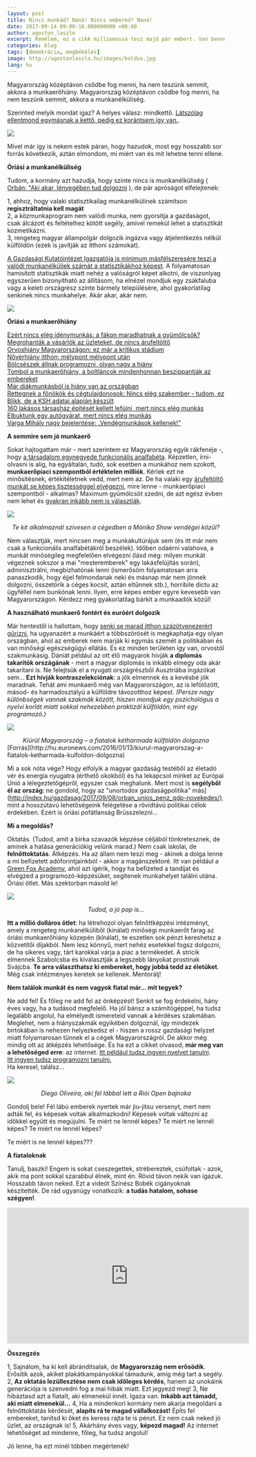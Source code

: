 ```yaml
---
layout: post
title: Nincs munkád? Naná! Nincs embered? Naná!
date: 2017-09-14 09:00:18.000000000 +00:00
author: agoston_laszlo
excerpt: Remélem, ez a cikk milliomossá tesz majd pár embert. Van benne egy tuti tipp legalábbis. Magyarország az a hely, ahol se munkaerő nincs, se munkahely, mégis azt hazudják, hogy erősödünk. Olvasd el, mire gondolok és mi a javaslatom!
categories: blog
tags: [demokrácia, megbékélés]
image: http://agostonlaszlo.hu/images/koldus.jpg
lang: hu
---
```

Magyarország középtávon csődbe fog menni, ha nem teszünk semmit, akkora a munkaerőhiány. 
Magyarország középtávon csődbe fog menni, ha nem teszünk semmit, akkora a munkanélküliség.

Szerinted melyik mondat igaz? A helyes válasz: mindkettő. [Látszólag ellentmond egymásnak a kettő, pedig ez korántsem így van.](http://index.hu/gazdasag/allas/2015/11/02/munkaero_mobilitas/). 

![](http://agostonlaszlo.hu/images/munkanelkuliseg.jpg)

Mivel már így is nekem estek páran, hogy hazudok, most egy hosszabb sor forrás következik, aztán elmondom, mi miért van és mit lehetne tenni ellene.

**Óriási a munkanélküliség**

Tudom, a kormány azt hazudja, hogy szinte nincs is munkanélküliség ( [Orbán: "Aki akar, lényegében tud dolgozni](http://24.hu/fn/gazdasag/2017/01/13/orban-viktor-aki-akar-lenyegeben-tud-dolgozni/) ), de pár apróságot elfelejtenek:

1, ahhoz, hogy valaki statisztikailag munkanélkülinek számítson **regisztráltatnia kell magát** <br />
2, a közmunkaprogram nem valódi munka, nem gyorsítja a gazdaságot, csak álcázott és feltételhez kötött segély, amivel remekül lehet a statisztikát kozmetikázni.<br />
3, rengeteg magyar állampolgár dolgozik ingázva vagy átjelentkezés nélkül külföldön (ezek is javítják az itthoni számokat).

[A Gazdasági Kutatóintézet Igazgatója is minimum másfélszeresére teszi a valódi munkanélküliek számát a statisztikákhoz képest](http://www.origo.hu/gazdasag/20160330-a-9-szazalekot-is-eleri-a-munkanelkuliseg-a-gki-szerint.html). A folyamatosan hamisított statisztikák miatt nehéz a valóságról képet alkotni, de viszonlyag egyszerűen bizonyítható az állításom, ha elnézel mondjuk egy zsákfaluba vagy a keleti országrész szinte bármely településére, ahol gyakorlatilag senkinek nincs munkahelye. Akár akar, akár nem.

![](http://agostonlaszlo.hu/images/koldus.jpg)

**Óriási a munkaerőhiány**

[Ezért nincs elég idénymunkás: a fákon maradhatnak a gyümölcsök?](https://www.penzcentrum.hu/karrier/ezert_nincs_eleg_idenymunkas_a_fakon_maradhatnak_a_gyumolcsok.1045650.html)<br />
[Megrohanták a vásárlók az üzleteket, de nincs árufeltöltő](http://168ora.hu/megrohantak-vasarlok-az-uzleteket-de-nincs-arufeltolto/)<br />
[Orvoshiány Magyarországon: ez már a kritikus stádium](http://hvg.hu/hetilap/2017.21/201721_betoltetlen_praxisok_afogaszok_kivonulnak_ajozsefvarosbol)<br />
[Nővérhiány itthon: mélypont mélypont után](http://mandiner.hu/cikk/20170118_noverhiany_itthon_melypont_melypont_utan_munkaerohiany_riport)<br />
[Bölcsészek állnak programozni, olyan nagy a hiány](http://eduline.hu/felnottkepzes/2016/9/12/Bolcseszek_allnak_programozni_oly_nagy_a_hi_4KTMI5)<br />
[Tombol a munkaerőhiány, a boltláncok mindenhonnan beszippantják az embereket](http://24.hu/fn/gazdasag/2017/07/01/tombol-a-munkaerohiany-a-boltlancok-mindenhonnan-beszippantjak-az-embereket/)<br />
[Már diákmunkásból is hiány van az országban](http://24.hu/fn/uzleti-tippek/2017/06/05/mar-diakmunkasbol-is-hiany-van-az-orszagban/)<br />
[Rettegnek a főnökök és cégtulajdonosok: Nincs elég szakember - tudom, ez Blikk, de a KSH adatai alapján készült](http://www.blikk.hu/aktualis/belfold/rettegnek-a-fonokok-es-cegtulajdonosok-nincs-eleg-szakember/dshp09w)<br />
[160 lakásos társasház építését kellett lefújni, mert nincs elég munkás](http://hvg.hu/gazdasag/20170913_160_lakasos_tarsashaz_epiteset_kellett_lefujni_mert_nincs_eleg_munkas)<br />
[Elbuktunk egy autógyárat, mert nincs elég munkás](http://hvg.hu/gazdasag/20160804_Elbuktunk_egy_autogyarat_mert_nincs_eleg_munkas_varga_mihaly_interju_figyelo)<br />
[Varga Mihály nagy bejelentése: „Vendégmunkások kellenek!”](http://valasz.hu/uzlet/varga-mihaly-nagy-bejelentese-vendegmunkasok-kellenek-120385)


**A semmire sem jó munkaerő**

Sokat hajtogattam már - mert szerintem ez Magyarország egyik rákfenéje -, hogy [a társadalom egynegyede funkcionális analfabéta](http://hvg.hu/itthon/20080908_funkcionalis_analfabetizmus_steklacs_iras). Képzetlen, írni-olvasni is alig, ha egyáltalán, tudó, sok esetben a munkához nem szokott, **munkaerőpiaci szempontból értéktelen milliók**. Kérlek ezt ne minősítésnek, értékítéletnek vedd, mert nem az. De ha valaki egy [árufeltöltő munkát se képes tisztességgel elvégezni](http://168ora.hu/megrohantak-vasarlok-az-uzleteket-de-nincs-arufeltolto/), mire lenne - munkaerőpiaci szempontból - alkalmas? Maximum gyümölcsöt szedni, de azt egész évben nem lehet és [gyakran inkább nem is választják](http://168ora.hu/megrohantak-vasarlok-az-uzleteket-de-nincs-arufeltolto/).

![](http://agostonlaszlo.hu/images/monika.jpg)
<center><em>Te kit alkalmaznál szívesen a cégedben a Mónika Show vendégei közül?</em></center>

Nem választják, mert nincsen meg a munkakultúrájuk sem (és itt már nem csak a funkcionális analfabétákról beszélek). Időben odaérni valahova, a munkát minőségileg megfelelően elvégezni (lásd még: milyen munkát végeznek sokszor a mai "mesteremberek" egy lakásfelújítás során), adminisztrálni, megbízhatónak lenni (ismerősöm folyamatosan arra panaszkodik, hogy éjjel felmondanak neki és másnap már nem jönnek dolgozni, összetörik a céges kocsit, aztán eltűnnek stb.), horribile dictu az ügyféllel nem bunkónak lenni. Ilyen, erre képes ember egyre kevesebb van Magyarországon. Kérdezz meg gyakorlatilag bárkit a munkaadók közül!

**A használható munkaerő fontért és euróért dolgozik**

Már hentestől is hallottam, hogy [senki se marad itthon százötvenezerért gürizni](https://www.vg.hu/gazdasag/ot-eve-nem-akart-ilyen-sok-magyar-fiatal-kulfoldon-dolgozni-487022/), ha ugyanazért a munkáért a többszörösét is megkaphatja egy olyan országban, ahol az emberek nem marják ki egymás szemét a politikában és van minőségi egészségügyi ellátás. És ez minden területen így van, orvostól szakmunkásig. Dániát például az ott élő magyarok hívják **a diplomás takarítók országának** - mert a magyar diplomás is inkább elmegy oda akár takarítani is. Ne felejtsük el a nyugati országrészből Ausztriába ingázókat sem... **Ezt hívják kontraszelekciónak**: a jók elmennek és a kevésbé jók maradnak. Tehát ami munkaerő még van Magyarországon, az is lefölözött, másod- és harmadosztályú a külföldre távozotthoz képest. *(Persze nagy különbségek vannak szakmák között, hiszen mondjuk egy pszichológus a nyelvi korlát miatt sokkal nehezebben praktizál külföldön, mint egy programozó.)*

![](http://agostonlaszlo.hu/images/fiatalokeuropaban.jpg)
<center><em>Kiürül Magyarország – a fiatalok kétharmada külföldön dolgozna</em></center>
[Forrás](http://hu.euronews.com/2016/01/13/kiurul-magyarorszag-a-fiatalok-ketharmada-kulfoldon-dolgozna)

Mi a sok nóta vége? Hogy elfolyik a magyar gazdaság testéből az életadó vér és energia nyugatra (érthető okokból) és ha lekapcsol minket az Európai Unió a lélegeztetőgépről, egyszer csak meghalunk. Mert most is **segélyből él az ország**: ne gondold, hogy az "unortodox gazdaságpolitika" más](http://index.hu/gazdasag/2017/09/08/orban_unios_penz_gdp-novekedes/), mint a hosszútávú lehetőségeink felégetése a rövidtávú politikai célok érdekében. Ezért is óriási pofátlanság Brüsszelezni...

**Mi a megoldás?**

Oktatás. (Tudod, amit a birka szavazók képzése céljából tönkretesznek, de aminek a hatása generációkig velünk marad.) Nem csak iskolai, de **felnőttoktatás**. Átképzés. Ha az állam nem teszi meg - akinek a dolga lenne a mi befizetett adóforintjainkból - akkor a magánszektoré. Itt van például a [Green Fox Academy](https://www.greenfoxacademy.com/), ahol azt ígérik, hogy ha befizeted a tandíjat és elvégzed a programozó-képzésüket, segítenek munkahelyet találni utána. Óriási ötlet. Más szektorban másold le!

![](http://agostonlaszlo.hu/images/felnottoktatas.jpg)
<center><em>Tudod, a jó pap is...</em></center>

**Itt a millió dolláros ötlet**: ha létrehozol olyan felnőttképzési intézményt, amely a rengeteg munkanélküliből (kínálat) minőségi munkaerőt farag az óriási munkaerőhiány közepén (kínálat), te eszetlen sok pénzt kereshetsz a közvetítői díjakból. Nem lesz könnyű, mert nehéz esetekkel fogsz dolgozni, de ha sikeres vagy, tárt karokkal várja a piac a termékedet. A stricik elmennek Szabolcsba és kiválasztják a legszebb lányokat prostinak Svájcba. **Te arra választhatsz ki embereket, hogy jobbá tedd az életüket**. Még csak intézményes keretek se kellenek. Mentorálj!

**Nem találok munkát és nem vagyok fiatal már... mit tegyek?**

Ne add fel! És főleg ne add fel az önképzést! Senkit se fog érdekelni, hány éves vagy, ha a tudásod megfelelő. Ha jól bánsz a számítógéppel, ha tudsz legalább angolul, ha elmélyedt ismereteid vannak a kérdéses szakmában. Meglehet, nem a hiányszakmák egyikében dolgoznál, így mindezek birtokában is nehezen helyezkedsz el - hiszen a rossz gazdasági helyzet miatt folyamarosan tűnnek el a cégek Magyarországról. De akkor még mindig ott az átképzés lehetősége. És ha ezt a cikket olvasod, **már meg van a lehetőséged erre**: az internet. 
[Itt például tudsz ingyen nyelvet tanulni](https://hu.duolingo.com/). <br />[Itt ingyen tudsz programozni tanulni.](https://www.w3schools.com/)<br />
Ha keresel, találsz...

![](http://agostonlaszlo.hu/images/diego.jpg)
<center><em>Diego Oliveira, aki fél lábbal lett a Riói Open bajnoka</em></center>

Gondolj bele! Fél lábú emberek nyertek már jiu-jitsu versenyt, mert nem adták fel, és képesek voltak alkalmazkodni! Képesek voltak változni az időkkel együtt és megújulni. Te miért ne lennél képes? Te miért ne lennél képes?  Te miért ne lennél képes? 

Te miért is ne lennél képes???

**A fiataloknak**

Tanulj, baszki! Engem is sokat cseszegettek, strébereztek, csúfoltak - azok, akik ma pont sokkal szarabbul élnek, mint én. Rövid távon nekik van igazuk. Hosszabb távon neked. Ezt a videót Színész Bobék cigányoknak készítették. De rád ugyanúgy vonatkozik: **a tudás hatalom, sohase szégyen!**.
<iframe width="560" height="315" src="https://www.youtube.com/embed/m46y9dR7lLI?rel=0&amp;start=5" frameborder="0" allowfullscreen></iframe>

**Összegzés**

1, Sajnálom, ha ki kell ábrándítsalak, de **Magyarország nem erősödik**. Erősítik azok, akiket plakátkampányokkal támadunk, amíg még tart a segély.
2, **Az oktatás lezüllesztése nem csak időleges kérdés**, hanem az unokáink generációja is szenvedni fog a mai hibák miatt. Ezt jegyezd meg!
3, Ne hibáztasd azt a fiatalt, aki elmenekül innét. Igaza van. **Inkább azt támadd, aki miatt elmenekül...**
4, Ha a mindenkori kormány nem akarja megoldani a felnőttoktatás kérdését, **alapíts rá te magad vállalkozást!** Építs fel embereket, tanítsd ki őket és keress rajta te is pénzt. Ez nem csak neked jó üzlet, az országnak is!
5, Akárhány éves vagy, **képezd magad!** Az internet lehetőséget ad mindenre, főleg, ha tudsz angolul!

Jó lenne, ha ezt minél többen megértenék!
